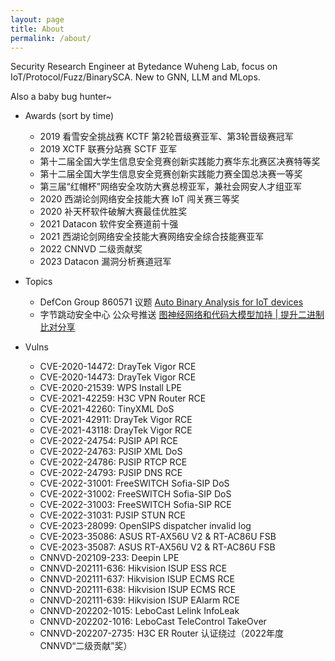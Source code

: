 ```yaml
---
layout: page
title: About
permalink: /about/
---
```


Security Research Engineer at Bytedance Wuheng Lab, focus on IoT/Protocol/Fuzz/BinarySCA. New to GNN, LLM and MLops.


Also a baby bug hunter~

- Awards (sort by time)

  - 2019 看雪安全挑战赛 KCTF 第2轮晋级赛亚军、第3轮晋级赛冠军
  - 2019 XCTF 联赛分站赛 SCTF 亚军
  - 第十二届全国大学生信息安全竞赛创新实践能力赛华东北赛区决赛特等奖
  - 第十二届全国大学生信息安全竞赛创新实践能力赛全国总决赛一等奖
  - 第三届“红帽杯”网络安全攻防大赛总榜亚军，兼社会网安人才组亚军
  - 2020 西湖论剑网络安全技能大赛 IoT 闯关赛三等奖
  - 2020 补天杯软件破解大赛最佳优胜奖
  - 2021 Datacon 软件安全赛道前十强
  - 2021 西湖论剑网络安全技能大赛网络安全综合技能赛亚军
  - 2022 CNNVD 二级贡献奖
  - 2023 Datacon 漏洞分析赛道冠军

- Topics

  - DefCon Group 860571 议题 [Auto Binary Analysis for IoT devices](https://mp.weixin.qq.com/s/7xms6EYzs2CJpP2Bm7D2Eg)
  - 字节跳动安全中心 公众号推送 [图神经网络和代码大模型加持 | 提升二进制比对分享](https://mp.weixin.qq.com/s/LHegfuU-zSPNBarLCNV0PQ)

- Vulns

  - CVE-2020-14472: DrayTek Vigor RCE
  - CVE-2020-14473: DrayTek Vigor RCE
  - CVE-2020-21539: WPS Install LPE
  - CVE-2021-42259: H3C VPN Router RCE
  - CVE-2021-42260: TinyXML DoS
  - CVE-2021-42911: DrayTek Vigor RCE
  - CVE-2021-43118: DrayTek Vigor RCE
  - CVE-2022-24754: PJSIP API RCE
  - CVE-2022-24763: PJSIP XML DoS
  - CVE-2022-24786: PJSIP RTCP RCE
  - CVE-2022-24793: PJSIP DNS RCE
  - CVE-2022-31001: FreeSWITCH Sofia-SIP DoS
  - CVE-2022-31002: FreeSWITCH Sofia-SIP DoS
  - CVE-2022-31003: FreeSWITCH Sofia-SIP RCE
  - CVE-2022-31031: PJSIP STUN RCE
  - CVE-2023-28099: OpenSIPS dispatcher invalid log
  - CVE-2023-35086: ASUS RT-AX56U V2 & RT-AC86U FSB
  - CVE-2023-35087: ASUS RT-AX56U V2 & RT-AC86U FSB
  - CNNVD-202109-233: Deepin LPE
  - CNNVD-202111-636: Hikvision ISUP ESS RCE
  - CNNVD-202111-637: Hikvision ISUP ECMS RCE
  - CNNVD-202111-638: Hikvision ISUP ECMS RCE
  - CNNVD-202111-639: Hikvision ISUP EAlarm RCE
  - CNNVD-202202-1015: LeboCast Lelink InfoLeak
  - CNNVD-202202-1016: LeboCast TeleControl TakeOver
  - CNNVD-202207-2735: H3C ER Router 认证绕过（2022年度CNNVD“二级贡献”奖）
